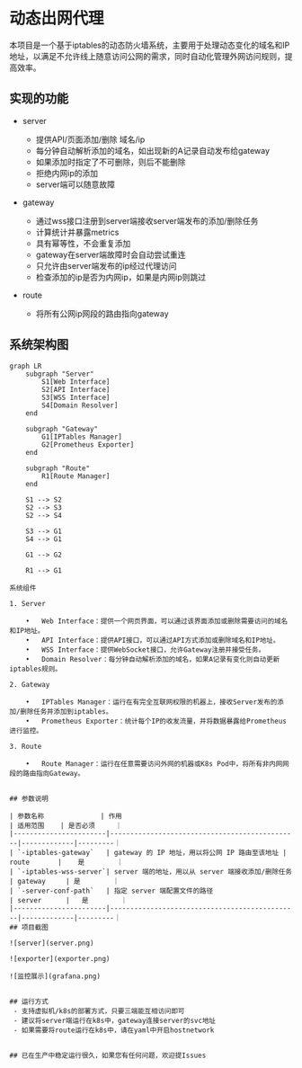# 动态出网代理

本项目是一个基于iptables的动态防火墙系统，主要用于处理动态变化的域名和IP地址，以满足不允许线上随意访问公网的需求，同时自动化管理外网访问规则，提高效率。
## 实现的功能
 - server
   - 提供API/页面添加/删除 域名/ip
   - 每分钟自动解析添加的域名，如出现新的A记录自动发布给gateway
   - 如果添加时指定了不可删除，则后不能删除
   - 拒绝内网ip的添加
   - server端可以随意故障
 - gateway
   - 通过wss接口注册到server端接收server端发布的添加/删除任务
   - 计算统计并暴露metrics
   - 具有幂等性，不会重复添加
   - gateway在server端故障时会自动尝试重连
   - 只允许由server端发布的ip经过代理访问
   - 检查添加的ip是否为内网ip，如果是内网ip则跳过

 - route
   - 将所有公网ip网段的路由指向gateway

## 系统架构图

```mermaid
graph LR
    subgraph "Server"
        S1[Web Interface]
        S2[API Interface]
        S3[WSS Interface]
        S4[Domain Resolver]
    end

    subgraph "Gateway"
        G1[IPTables Manager]
        G2[Prometheus Exporter]
    end

    subgraph "Route"
        R1[Route Manager]
    end

    S1 --> S2
    S2 --> S3
    S2 --> S4

    S3 --> G1
    S4 --> G1

    G1 --> G2

    R1 --> G1

系统组件

1. Server

	•	Web Interface：提供一个网页界面，可以通过该界面添加或删除需要访问的域名和IP地址。
	•	API Interface：提供API接口，可以通过API方式添加或删除域名和IP地址。
	•	WSS Interface：提供WebSocket接口，允许Gateway注册并接受任务。
	•	Domain Resolver：每分钟自动解析添加的域名，如果A记录有变化则自动更新iptables规则。

2. Gateway

	•	IPTables Manager：运行在有完全互联网权限的机器上，接收Server发布的添加/删除任务并添加到iptables。
	•	Prometheus Exporter：统计每个IP的收发流量，并将数据暴露给Prometheus进行监控。

3. Route

	•	Route Manager：运行在任意需要访问外网的机器或K8s Pod中，将所有非内网网段的路由指向Gateway。


## 参数说明

| 参数名称              | 作用                                          | 适用范围    | 是否必须     ｜
|-----------------------|-----------------------------------------------|-------------|---------｜
| `-iptables-gateway`   | gateway 的 IP 地址，用以将公网 IP 路由至该地址 | route       |    是        ｜
| `-iptables-wss-server`| server 端的地址，用以从 server 端接收添加/删除任务 | gateway     | 是        ｜
| `-server-conf-path`   | 指定 server 端配置文件的路径                   | server      |   是        ｜
|-----------------------|-----------------------------------------------|-------------|---------｜
## 项目截图

![server](server.png)

![exporter](exporter.png)

![监控展示](grafana.png)


## 运行方式
 - 支持虚拟机/k8s的部署方式，只要三端能互相访问即可
 - 建议将server端运行在k8s中，gateway连接server的svc地址
 - 如果需要将route运行在k8s中，请在yaml中开启hostnetwork


## 已在生产中稳定运行很久，如果您有任何问题，欢迎提Issues